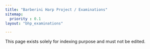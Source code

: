 ```yaml
---
title: "Barberini Harp Project / Examinations"
sitemap:
  priority : 0.1
layout: "bhp_examinations"

---
```

This page exists solely for indexing purpose and must not be edited.
